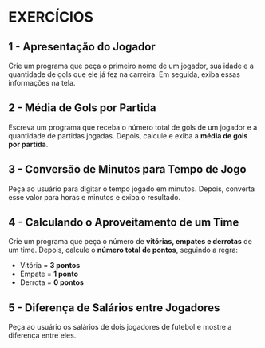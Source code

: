 # EXERCÍCIOS

## 1 - Apresentação do Jogador 
Crie um programa que peça o primeiro nome de um jogador, sua idade e a quantidade de gols que ele já fez na carreira. Em seguida, exiba essas informações na tela.

## 2 - Média de Gols por Partida  
Escreva um programa que receba o número total de gols de um jogador e a quantidade de partidas jogadas. Depois, calcule e exiba a **média de gols por partida**.

## 3 - Conversão de Minutos para Tempo de Jogo 
Peça ao usuário para digitar o tempo jogado em minutos. Depois, converta esse valor para horas e minutos e exiba o resultado.  

## 4 - Calculando o Aproveitamento de um Time
Crie um programa que peça o número de **vitórias, empates e derrotas** de um time. Depois, calcule o **número total de pontos**, seguindo a regra:  
- Vitória = **3 pontos**  
- Empate = **1 ponto**  
- Derrota = **0 pontos**  

## 5 - Diferença de Salários entre Jogadores 
Peça ao usuário os salários de dois jogadores de futebol e mostre a diferença entre eles.  

